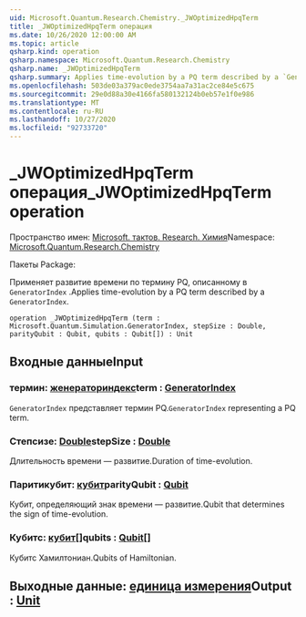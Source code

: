 ```yaml
---
uid: Microsoft.Quantum.Research.Chemistry._JWOptimizedHpqTerm
title: _JWOptimizedHpqTerm операция
ms.date: 10/26/2020 12:00:00 AM
ms.topic: article
qsharp.kind: operation
qsharp.namespace: Microsoft.Quantum.Research.Chemistry
qsharp.name: _JWOptimizedHpqTerm
qsharp.summary: Applies time-evolution by a PQ term described by a `GeneratorIndex`.
ms.openlocfilehash: 503de03a379ac0ede3754aa7a31ac2ce84e5c675
ms.sourcegitcommit: 29e0d88a30e4166fa580132124b0eb57e1f0e986
ms.translationtype: MT
ms.contentlocale: ru-RU
ms.lasthandoff: 10/27/2020
ms.locfileid: "92733720"
---
```

# <a name="_jwoptimizedhpqterm-operation"></a><span data-ttu-id="23120-102">_JWOptimizedHpqTerm операция</span><span class="sxs-lookup"><span data-stu-id="23120-102">_JWOptimizedHpqTerm operation</span></span>

<span data-ttu-id="23120-103">Пространство имен: [Microsoft. тактов. Research. Химия](xref:Microsoft.Quantum.Research.Chemistry)</span><span class="sxs-lookup"><span data-stu-id="23120-103">Namespace: [Microsoft.Quantum.Research.Chemistry](xref:Microsoft.Quantum.Research.Chemistry)</span></span>

<span data-ttu-id="23120-104">Пакеты [](https://nuget.org/packages/)</span><span class="sxs-lookup"><span data-stu-id="23120-104">Package: [](https://nuget.org/packages/)</span></span>


<span data-ttu-id="23120-105">Применяет развитие времени по термину PQ, описанному в `GeneratorIndex` .</span><span class="sxs-lookup"><span data-stu-id="23120-105">Applies time-evolution by a PQ term described by a `GeneratorIndex`.</span></span>

```qsharp
operation _JWOptimizedHpqTerm (term : Microsoft.Quantum.Simulation.GeneratorIndex, stepSize : Double, parityQubit : Qubit, qubits : Qubit[]) : Unit
```


## <a name="input"></a><span data-ttu-id="23120-106">Входные данные</span><span class="sxs-lookup"><span data-stu-id="23120-106">Input</span></span>

### <a name="term--generatorindex"></a><span data-ttu-id="23120-107">термин: [женераториндекс](xref:Microsoft.Quantum.Simulation.GeneratorIndex)</span><span class="sxs-lookup"><span data-stu-id="23120-107">term : [GeneratorIndex](xref:Microsoft.Quantum.Simulation.GeneratorIndex)</span></span>

<span data-ttu-id="23120-108">`GeneratorIndex` представляет термин PQ.</span><span class="sxs-lookup"><span data-stu-id="23120-108">`GeneratorIndex` representing a PQ term.</span></span>


### <a name="stepsize--double"></a><span data-ttu-id="23120-109">Степсизе: [Double](xref:microsoft.quantum.lang-ref.double)</span><span class="sxs-lookup"><span data-stu-id="23120-109">stepSize : [Double](xref:microsoft.quantum.lang-ref.double)</span></span>

<span data-ttu-id="23120-110">Длительность времени — развитие.</span><span class="sxs-lookup"><span data-stu-id="23120-110">Duration of time-evolution.</span></span>


### <a name="parityqubit--qubit"></a><span data-ttu-id="23120-111">Паритикубит: [кубит](xref:microsoft.quantum.lang-ref.qubit)</span><span class="sxs-lookup"><span data-stu-id="23120-111">parityQubit : [Qubit](xref:microsoft.quantum.lang-ref.qubit)</span></span>

<span data-ttu-id="23120-112">Кубит, определяющий знак времени — развитие.</span><span class="sxs-lookup"><span data-stu-id="23120-112">Qubit that determines the sign of time-evolution.</span></span>


### <a name="qubits--qubit"></a><span data-ttu-id="23120-113">Кубитс: [кубит](xref:microsoft.quantum.lang-ref.qubit)[]</span><span class="sxs-lookup"><span data-stu-id="23120-113">qubits : [Qubit](xref:microsoft.quantum.lang-ref.qubit)[]</span></span>

<span data-ttu-id="23120-114">Кубитс Хамилтониан.</span><span class="sxs-lookup"><span data-stu-id="23120-114">Qubits of Hamiltonian.</span></span>



## <a name="output--unit"></a><span data-ttu-id="23120-115">Выходные данные: [единица измерения](xref:microsoft.quantum.lang-ref.unit)</span><span class="sxs-lookup"><span data-stu-id="23120-115">Output : [Unit](xref:microsoft.quantum.lang-ref.unit)</span></span>

